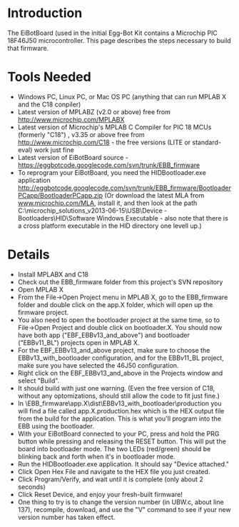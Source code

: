 # Introduction #

The EiBotBoard (used in the initial Egg-Bot Kit contains a Microchip PIC 18F46J50 microcontroller. This page describes the steps necessary to build that firmware.

# Tools Needed #

  * Windows PC, Linux PC, or Mac OS PC (anything that can run MPLAB X and the C18 conpiler)
  * Latest version of MPLABZ (v2.0 or above) free from http://www.microchip.com/MPLABX
  * Latest version of Microchip's MPLAB C Compiler for PIC 18 MCUs (formerly "C18") , v3.35 or above free from http://www.microchip.com/C18 - the free versions (LITE or standard-eval) work just fine
  * Latest version of EiBotBoard source - https://eggbotcode.googlecode.com/svn/trunk/EBB_firmware
  * To reprogram your EiBotBoard, you need the HIDBootloader.exe application http://eggbotcode.googlecode.com/svn/trunk/EBB_firmware/BootloaderPCapp/BootloaderPCapp.zip (Or download the latest MLA from www.microchip.com/MLA, install it, and then look at the path C:\microchip\_solutions\_v2013-06-15\USB\Device - Bootloaders\HID\Software Windows Executable - also note that there is a cross platform executable in the HID directory one levell up.)

# Details #

  * Install MPLABX and C18
  * Check out the EBB\_firmware folder from this project's SVN repository
  * Open MPLAB X
  * From the File->Open Project menu in MPLAB X, go to the EBB\_firmware folder and double click on the app.X folder, which will open up the firmware project.
  * You also need to open the bootloader project at the same time, so to File->Open Project and double click on bootloader.X. You should now have both app ("EBF\_EBBv13\_and\_above") and bootloader ("EBBv11\_BL") projects open in MPLAB X.
  * For the EBF\_EBBv13\_and\_above project, make sure to choose the EBBv13\_with\_bootloader configuration, and for the EBBv11\_BL project, make sure you have selected the 46J50 configuration.
  * Right click on the EBF\_EBBv13\_and\_above in the Projects window and select "Build".
  * It should build with just one warning. (Even the free version of C18, without any optomizations, should still allow the code to fit just fine.)
  * In \EBB\_firmware\app.X\dist\EBBv13\_with\_bootloader\production you will find a file called app.X.production.hex which is the HEX output file from the build for the application. This is what you'll program into the EBB using the bootloader.
  * With your EiBotBoard connected to your PC, press and hold the PRG button while pressing and releasing the RESET button. This will put the board into bootloader mode. The two LEDs (red/green) should be blinking back and forth when it's in bootloader mode.
  * Run the HIDBootloader.exe application. It should say "Device attached."
  * Click Open Hex File and navigate to the HEX file you just created.
  * Click Program/Verify, and wait until it is complete (only about 2 seconds)
  * Click Reset Device, and enjoy your fresh-built firmware!
  * One thing to try is to change the version number (in UBW.c, about line 137), recompile, download, and use the "V" command to see if your new version number has taken effect.